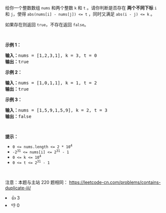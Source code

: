 <p>给你一个整数数组 <code>nums</code> 和两个整数&nbsp;<code>k</code> 和 <code>t</code> 。请你判断是否存在 <b>两个不同下标</b> <code>i</code> 和 <code>j</code>，使得&nbsp;<code>abs(nums[i] - nums[j]) &lt;= t</code> ，同时又满足 <code>abs(i - j) &lt;= k</code><em> </em>。</p>

<p>如果存在则返回 <code>true</code>，不存在返回 <code>false</code>。</p>

<p>&nbsp;</p>

<p><strong>示例&nbsp;1：</strong></p>

<pre>
<strong>输入：</strong>nums = [1,2,3,1], k<em> </em>= 3, t = 0
<strong>输出：</strong>true</pre>

<p><strong>示例 2：</strong></p>

<pre>
<strong>输入：</strong>nums = [1,0,1,1], k<em> </em>=<em> </em>1, t = 2
<strong>输出：</strong>true</pre>

<p><strong>示例 3：</strong></p>

<pre>
<strong>输入：</strong>nums = [1,5,9,1,5,9], k = 2, t = 3
<strong>输出：</strong>false</pre>

<p>&nbsp;</p>

<p><strong>提示：</strong></p>

<ul>
	<li><code>0 &lt;= nums.length &lt;= 2 * 10<sup>4</sup></code></li>
	<li><code>-2<sup>31</sup> &lt;= nums[i] &lt;= 2<sup>31</sup> - 1</code></li>
	<li><code>0 &lt;= k &lt;= 10<sup>4</sup></code></li>
	<li><code>0 &lt;= t &lt;= 2<sup>31</sup> - 1</code></li>
</ul>

<p>&nbsp;</p>

<p><meta charset="UTF-8" />注意：本题与主站 220&nbsp;题相同：&nbsp;<a href="https://leetcode-cn.com/problems/contains-duplicate-iii/">https://leetcode-cn.com/problems/contains-duplicate-iii/</a></p>
<div><li>👍 3</li><li>👎 0</li></div>
